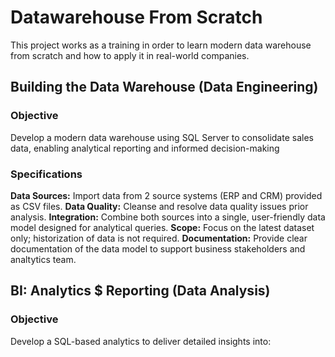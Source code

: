 # Datawarehouse From Scratch

This project works as a training in order to learn modern data warehouse from scratch and how to apply it in real-world companies.

## Building the Data Warehouse (Data Engineering) ##

### Objective ###

Develop a modern data warehouse using SQL Server to consolidate sales data, enabling analytical reporting and informed decision-making

### Specifications ###

**Data Sources:** Import data from 2 source systems (ERP and CRM) provided as CSV files.
**Data Quality:** Cleanse and resolve data quality issues prior analysis.
**Integration:** Combine both sources into a single, user-friendly data model designed for analytical queries.
**Scope:** Focus on the latest dataset only; historization of data is not required.
**Documentation:** Provide clear documentation of the data model to support business stakeholders and analtytics team.


## BI: Analytics $ Reporting (Data Analysis) ##
   
### Objective ###

Develop a SQL-based analytics to deliver detailed insights into:
